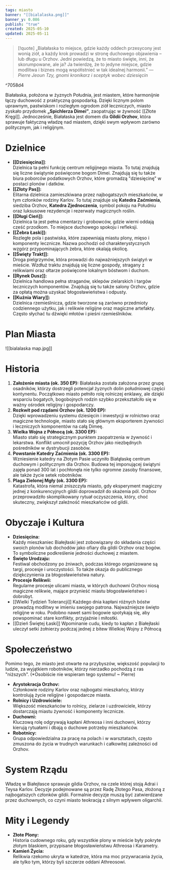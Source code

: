 ```yaml
---
tags: miasto
banner: "[[bialalaska.png]]"
banner_y: 0.086
publish: "true"
created: 2025-05-10
updated: 2025-05-11
---
```

> [!quote] „Białałaska to miejsce, gdzie każdy oddech przesycony jest wonią ziół, a każdy krok prowadzi w stronę duchowego objawienia – lub długu u Orzhov. Jedni powiedzą, że to miasto święte, inni, że skorumpowane, ale ja? Ja twierdzę, że to jedyne miejsce, gdzie modlitwa i biznes mogą współistnieć w tak idealnej harmonii.”
>  — _Pierre Jeoun Tzy, gnomi kronikarz i sceptyk wobec dziesięcin_

^7058d4

Białałaska, położona w żyznych Południa, jest miastem, które harmonijnie łączy duchowość z praktyczną gospodarką. Dzięki licznym polom uprawnym, pastwiskom i rozległym ogrodom ziół leczniczych, miasto zyskało przydomek **„Spichlerza Dimei”**, zaopatrując w żywność [[Złote Kręgi]]. Jednocześnie, Białałaska jest domem dla **Gildii Orzhov**, która sprawuje faktyczną władzę nad miastem, dzięki swym wpływom zarówno politycznym, jak i religijnym.
# **Dzielnice**
- **[[Dziesięcina]]**:  
    Dzielnica ta pełni funkcję centrum religijnego miasta. To tutaj znajdują się liczne świątynie poświęcone bogom Dimei. Znajdują się tu także biura poborców podatkowych Orzhov, które gromadzą "dziesięcinę" w postaci plonów i datków.
- **[[Złoty Pas]]:**  
    Elitarna dzielnica zamieszkiwana przez najbogatszych mieszkańców, w tym członków rodziny Karlov. To tutaj znajduje się **Katedra Zaćmienia**, siedziba Orzhov, **Katedra Zjednoczenia**, symbol pokoju na Południu oraz luksusowe rezydencje i rezerwaty magicznych roślin.
- **[[Długi Cień]]:**  
    Dzielnica ta jest pełna cmentarzy i grobowców, gdzie wierni oddają cześć przodkom. To miejsce duchowego spokoju i refleksji.
- **[[Żebra Łaski]]:**  
    Rozległe pola i pastwiska, które zapewniają miastu plony, mięso i komponenty lecznicze. Nazwa pochodzi od charakterystycznych wzgórz przypominających żebra, które okalają okolicę.
- **[[Święty Trakt]]:**  
    Droga pielgrzymów, która prowadzi do najważniejszych świątyń w mieście. Wzdłuż traktu znajdują się liczne gospody, stragany z relikwiami oraz ołtarze poświęcone lokalnym bóstwom i duchom.
-  **[[Rynek Dusz]]:**  
    Dzielnica handlowa pełna straganów, sklepów zielarskich i targów leczniczych komponentów. Znajdują się tu także salony Orzhov, gdzie za opłatą można uzyskać błogosławieństwa i odpusty.
- **[[Kuźnia Wiary]]:**  
    Dzielnica rzemieślnicza, gdzie tworzone są zarówno przedmioty codziennego użytku, jak i relikwie religijne oraz magiczne artefakty. Często słychać tu dźwięki młotów i pieśni rzemieślników.
# Plan Miasta
![[bialalaska map.jpg]]
# **Historia**
1. **Założenie miasta (ok. 350 EP):**
    Białałaska została założona przez grupę osadników, którzy dostrzegli potencjał żyznych dolin południowej części kontynentu. Początkowo miasto pełniło rolę rolniczej enklawy, ale dzięki wsparciu bogatych, bogobojnych rodzin szybko przekształciło się w ważny ośrodek religijny i gospodarczy.
2. **Rozkwit pod rządami Orzhov (ok. 1200 EP):**  
    Dzięki wprowadzeniu systemu dziesięcin i inwestycji w rolnictwo oraz magiczne technologie, miasto stało się głównym eksporterem żywności i leczniczych komponentów na całą Dimeę.
3.  **Wielka Wojna z Północą (ok. 3300 EP):**  
    Miasto stało się strategicznym punktem zaopatrzenia w żywność i lekarstwa. Konflikt umocnił pozycję Orzhov jako niezbędnych pośredników w dystrybucji zasobów.
4. **Powstanie Katedry Zaćmienia (ok. 3300 EP):**  
    Wzniesienie katedry na Złotym Pasie uczyniło Białąłaskę centrum duchowym i politycznym dla Orzhov. Budowa tej imponującej świątyni zajęła ponad 300 lat i pochłonęła nie tylko ogromne zasoby finansowe, ale także życie setek robotników.
5. **Plaga Zielonej Mgły (ok. 3300 EP):**  
    Katastrofa, która niemal zniszczyła miasto, gdy eksperyment magiczny jednej z konkurencyjnych gildii doprowadził do skażenia pól. Orzhov przeprowadziło skomplikowany rytuał oczyszczenia, który, choć skuteczny, zwiększył zależność mieszkańców od gildii.
# **Obyczaje i Kultura**
- **Dziesięcina:**  
    Każdy mieszkaniec Białejłaski jest zobowiązany do składania części swoich plonów lub dochodów jako ofiary dla gildii Orzhov oraz bogów. To symboliczne podkreślenie jedności duchowej z miastem.
- **Święto Urodzaju:**  
    Festiwal obchodzony po żniwach, podczas którego organizowane są targi, procesje i uroczystości. To także okazja do publicznego dziękczynienia za błogosławieństwa natury.
- **Procesje Relikwii:**  
    Regularne procesje ulicami miasta, w których duchowni Orzhov niosą magiczne relikwie, mające przynieść miastu błogosławieństwo i dobrobyt.
- [[Wielki Tydzień Tolerancji]] 
	Każdego dnia kapłani różnych bóstw prowadzą modlitwy w imieniu swojego patrona. Najważniejsze święto religijne w roku. Podobno nawet sami bogowie spotykają się, aby powspominać stare konflikty, przyjaźnie i miłostki.
- [[Dzień Świętej Łaski]] 
	Wpominanie cudu, kiedy to kapłan z Białejłaski uleczył setki żołnierzy podczaj jednej z bitew Wielkiej Wojny z Północą
# **Społeczeństwo**
Pomimo tego, że miasto jest otwarte na przybyszów, większość populacji to ludzie, za wyjątkiem robotników, którzy nierzadko pochodzą z ras "niższych". (*Osobiście nie wspieram tego systemu! ~ Pierre)
- **Arystokracja Orzhov:**  
    Członkowie rodziny Karlov oraz najbogatsi mieszkańcy, którzy kontrolują życie religijne i gospodarcze miasta.
- **Rolnicy i Uzdrowiciele:**  
    Większość mieszkańców to rolnicy, zielarze i uzdrowiciele, którzy dostarczają miastu żywność i komponenty lecznicze.
- **Duchowni:**  
    Kluczową rolę odgrywają kapłani Athreosa i inni duchowni, którzy kierują rytuałami i dbają o duchowe potrzeby mieszkańców.
- **Robotnicy:**  
    Grupa odpowiedzialna za pracę na polach i w warsztatach, często zmuszona do życia w trudnych warunkach i całkowitej zależności od Orzhov.
# **System Rządu**

Władzę w Białejłasce sprawuje gildia Orzhov, na czele której stoją Adrai i Teysa Karlov. Decyzje podejmowane są przez Radę Złotego Pasa, złożoną z najbogatszych członków gildii. Formalnie decyzje muszą być zatwierdzane przez duchownych, co czyni miasto teokracją z silnym wpływem oligarchii.
# **Mity i Legendy**
- **Złote Plony:**  
    Historia cudownego roku, gdy wszystkie plony w mieście były pokryte złotym blaskiem, przypisane błogosławieństwu Athreosa i Karametry.
- **Kamień Życia:**  
    Relikwia rzekomo ukryta w katedrze, która ma moc przywracania życia, ale tylko tym, którzy byli szczerze oddani Athreosowi.